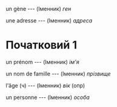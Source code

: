un gène --- (Іменник)
*ген*



une adresse --- (Іменник)
*адреса*



# Початковий 1
un prénom --- (Іменник)
*ім'я*



un nom de famille --- (Іменник)
*прізвище*



l'âge (ч) --- (Іменник)
*вік* (опр)



un personne --- (Іменник)
*особа*